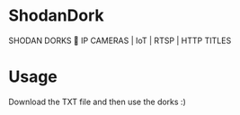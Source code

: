 # ShodanDork
SHODAN DORKS 🎯 IP CAMERAS | IoT | RTSP | HTTP TITLES

# Usage
Download the TXT file and then use the dorks :)
